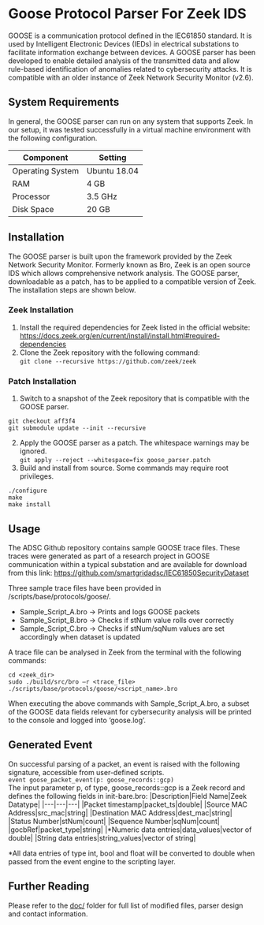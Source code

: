 # Goose Protocol Parser For Zeek IDS
GOOSE is a communication protocol defined in the IEC61850 standard. It is used by Intelligent Electronic Devices (IEDs) in electrical substations to facilitate information exchange between devices. A GOOSE parser has been developed to enable detailed analysis of the transmitted data and allow rule-based identification of anomalies related to cybersecurity attacks. It is compatible with an older instance of Zeek Network Security Monitor (v2.6).

## System Requirements
In general, the GOOSE parser can run on any system that supports Zeek. In our setup, it was tested successfully in a virtual machine environment with the following configuration.

|Component|Setting|
|---|---|
|Operating System|Ubuntu 18.04|
|RAM|4 GB|
|Processor|3.5 GHz|
|Disk Space|20 GB|

## Installation
The GOOSE parser is built upon the framework provided by the Zeek Network Security Monitor. Formerly known as Bro, Zeek is an open source IDS which allows comprehensive network analysis. The GOOSE parser, downloadable as a patch, has to be applied to a compatible version of Zeek. The installation steps are shown below.

### Zeek Installation
1.	Install the required dependencies for Zeek listed in the official website:
https://docs.zeek.org/en/current/install/install.html#required-dependencies
2.	Clone the Zeek repository with the following command:
<br/>`git clone --recursive https://github.com/zeek/zeek`

### Patch Installation
1.	Switch to a snapshot of the Zeek repository that is compatible with the GOOSE parser.
```cd <zeek_dir>/
git checkout aff3f4
git submodule update --init --recursive
```
2.	Apply the GOOSE parser as a patch. The whitespace warnings may be ignored.
<br/>`git apply --reject --whitespace=fix goose_parser.patch`
3.	Build and install from source. Some commands may require root privileges.
```
./configure
make
make install
```

## Usage
The ADSC Github repository contains sample GOOSE trace files. These traces were generated as part of a research project in GOOSE communication within a typical substation and are available for download from this link: https://github.com/smartgridadsc/IEC61850SecurityDataset

Three sample trace files have been provided in /scripts/base/protocols/goose/.
- Sample_Script_A.bro -> Prints and logs GOOSE packets
- Sample_Script_B.bro -> Checks if stNum value rolls over correctly
- Sample_Script_C.bro -> Checks if stNum/sqNum values are set accordingly when dataset is updated

A trace file can be analysed in Zeek from the terminal with the following commands:
```
cd <zeek_dir>
sudo ./build/src/bro –r <trace_file> ./scripts/base/protocols/goose/<script_name>.bro
```
When executing the above commands with Sample_Script_A.bro, a subset of the GOOSE data fields relevant for cybersecurity analysis will be printed to the console and logged into ‘goose.log’.

## Generated Event
On successful parsing of a packet, an event is raised with the following signature, accessible from user-defined scripts.
<br/>`event goose_packet_event(p: goose_records::gcp)`<br/>
The input parameter p, of type, goose_records::gcp is a Zeek record and defines the following fields in init-bare.bro:
|Description|Field Name|Zeek Datatype|
|---|---|---|
|Packet timestamp|packet_ts|double|
|Source MAC Address|src_mac|string|
|Destination MAC Address|dest_mac|string|
|Status Number|stNum|count|
|Sequence Number|sqNum|count|
|gocbRef|packet_type|string|
|*Numeric data entries|data_values|vector of double|
|String data entries|string_values|vector of string|

*All data entries of type int, bool and float will be converted to double when passed from the event engine to the scripting layer.

## Further Reading
Please refer to the [doc/](doc) folder for full list of modified files, parser design and contact information.
